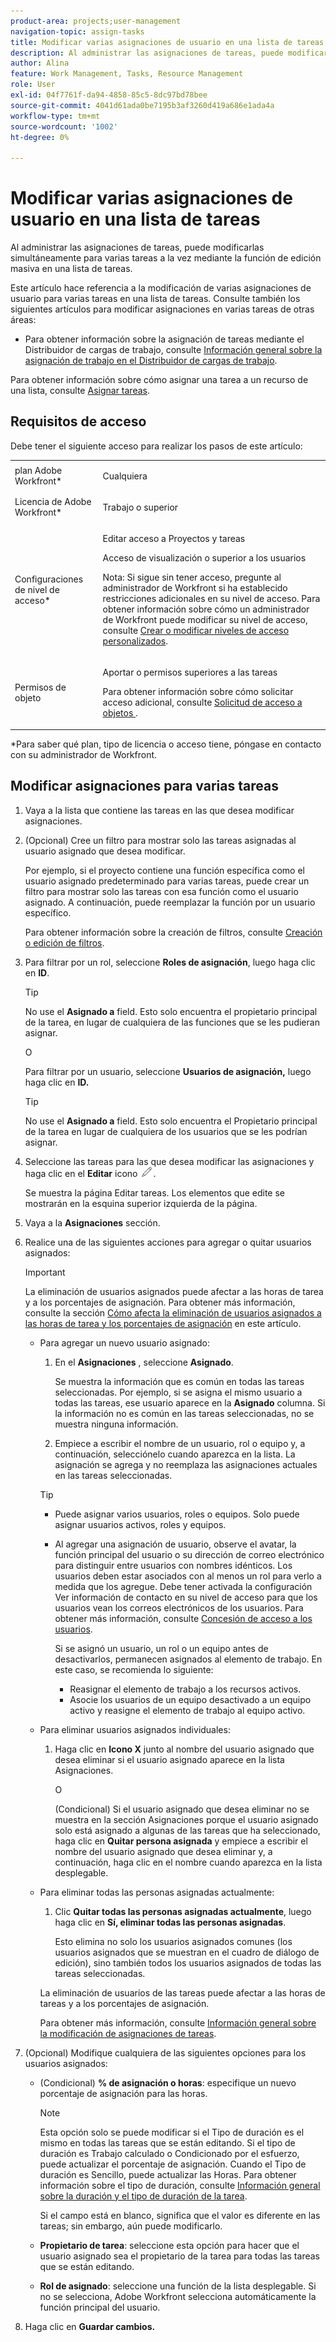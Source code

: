 ```yaml
---
product-area: projects;user-management
navigation-topic: assign-tasks
title: Modificar varias asignaciones de usuario en una lista de tareas
description: Al administrar las asignaciones de tareas, puede modificarlas simultáneamente para varias tareas a la vez mediante la función de edición masiva en una lista de tareas.
author: Alina
feature: Work Management, Tasks, Resource Management
role: User
exl-id: 04f7761f-da94-4858-85c5-8dc97bd78bee
source-git-commit: 4041d61ada0be7195b3af3260d419a686e1ada4a
workflow-type: tm+mt
source-wordcount: '1002'
ht-degree: 0%

---
```


# Modificar varias asignaciones de usuario en una lista de tareas

<!--
<p>There is a similar article in Resource Scheduling and a similar one for Issues; when things change, you might need to update all 3</p>
-->

Al administrar las asignaciones de tareas, puede modificarlas simultáneamente para varias tareas a la vez mediante la función de edición masiva en una lista de tareas.

Este artículo hace referencia a la modificación de varias asignaciones de usuario para varias tareas en una lista de tareas. Consulte también los siguientes artículos para modificar asignaciones en varias tareas de otras áreas:

* Para obtener información sobre la asignación de tareas mediante el Distribuidor de cargas de trabajo, consulte [Información general sobre la asignación de trabajo en el Distribuidor de cargas de trabajo](../../../resource-mgmt/workload-balancer/assign-work-in-workload-balancer.md).

Para obtener información sobre cómo asignar una tarea a un recurso de una lista, consulte [Asignar tareas](../../../manage-work/tasks/assign-tasks/assign-tasks.md).

## Requisitos de acceso

Debe tener el siguiente acceso para realizar los pasos de este artículo:

<table style="table-layout:auto"> 
 <col> 
 <col> 
 <tbody> 
  <tr> 
   <td role="rowheader">plan Adobe Workfront*</td> 
   <td> <p>Cualquiera</p> </td> 
  </tr> 
  <tr> 
   <td role="rowheader">Licencia de Adobe Workfront*</td> 
   <td> <p>Trabajo o superior</p> </td> 
  </tr> 
  <tr> 
   <td role="rowheader">Configuraciones de nivel de acceso*</td> 
   <td> <p>Editar acceso a Proyectos y tareas</p> <p>Acceso de visualización o superior a los usuarios</p> <p>Nota: Si sigue sin tener acceso, pregunte al administrador de Workfront si ha establecido restricciones adicionales en su nivel de acceso. Para obtener información sobre cómo un administrador de Workfront puede modificar su nivel de acceso, consulte <a href="../../../administration-and-setup/add-users/configure-and-grant-access/create-modify-access-levels.md" class="MCXref xref">Crear o modificar niveles de acceso personalizados</a>.</p> </td> 
  </tr> 
  <tr> 
   <td role="rowheader">Permisos de objeto</td> 
   <td> <p>Aportar o permisos superiores a las tareas</p> <p>Para obtener información sobre cómo solicitar acceso adicional, consulte <a href="../../../workfront-basics/grant-and-request-access-to-objects/request-access.md" class="MCXref xref">Solicitud de acceso a objetos </a>.</p> </td> 
  </tr> 
 </tbody> 
</table>

&#42;Para saber qué plan, tipo de licencia o acceso tiene, póngase en contacto con su administrador de Workfront.

<!--
<div data-mc-conditions="QuicksilverOrClassic.Draft mode">
<h2>When to modify user assignments on tasks</h2>
<p>(NOTE: moved to the new article: /Content/Manage work/Tasks/Assign tasks/modify-task-assignments-overview.htm) </p>
<p>You might want to modify the user assignments for multiple tasks for a variety of reasons, including the following:</p>
<ul>
<li>Users join or leave your team</li>
<li> <p>A user takes a vacation that extends beyond task due dates</p> <note type="note">
When assigning users to work, their availability according to their schedules affects the Planned and Projected Dates of tasks. For information about schedules, see
<a href="../../../administration-and-setup/set-up-workfront/configure-timesheets-schedules/create-schedules.md" class="MCXref xref">Create a schedule</a>.
</note> </li>
<li>A specific role or user is set as the assignee for multiple tasks and you want to quickly modify all items to be assigned to a different user or role</li>
</ul>
<p><strong>How removing assignees affects task hours and allocation percentages</strong></p>
<p>(NOTE: move to the new article: /Content/Manage work/Tasks/Assign tasks/modify-task-assignments-overview.htm) </p>
<p>Removing users can affect task hours and allocation percentages. The effect that removing a user has on the task depends on the Duration Type that was selected for the task. For information about Duration&nbsp;Type, see <a href="../../../manage-work/tasks/taskdurtn/task-duration-and-duration-type.md" class="MCXref xref">Overview of Task Duration and Duration Type</a>.</p>
<p>When you delete a user from a task with the following Duration&nbsp;Types:</p>
<ul>
<li> <p><strong>Simple:</strong> The planned hours assigned to that user are subtracted from the task's total planned hours.</p> <note type="important">
<span class="s1">This could negatively affect your project plan because it changes the total planned hours for the task and the project.</span>
</note> </li>
<li><span class="s1"><strong>Effort Driven:</strong> The allocation percentage does not change for other users.</span> </li>
<li><span class="s1"><strong>Calculated Assignment:</strong> The allocation percentages of other users are adjusted so that the total equals 100%.</span> </li>
<li><span class="s1"><strong>Calculated Work:</strong> The allocation percentage does not change for other users.</span> </li>
</ul>
</div>
-->

## Modificar asignaciones para varias tareas

1. Vaya a la lista que contiene las tareas en las que desea modificar asignaciones.
1. (Opcional) Cree un filtro para mostrar solo las tareas asignadas al usuario asignado que desea modificar.

   Por ejemplo, si el proyecto contiene una función específica como el usuario asignado predeterminado para varias tareas, puede crear un filtro para mostrar solo las tareas con esa función como el usuario asignado. A continuación, puede reemplazar la función por un usuario específico.

   Para obtener información sobre la creación de filtros, consulte [Creación o edición de filtros](../../../reports-and-dashboards/reports/reporting-elements/create-filters.md).


1. Para filtrar por un rol, seleccione **Roles de asignación**, luego haga clic en **ID**.

   >[!TIP]
   >
   >No use el **Asignado a** field. Esto solo encuentra el propietario principal de la tarea, en lugar de cualquiera de las funciones que se les pudieran asignar.

   O

   Para filtrar por un usuario, seleccione **Usuarios de asignación,** luego haga clic en **ID.**

   >[!TIP]
   >
   >No use el **Asignado a** field. Esto solo encuentra el Propietario principal de la tarea en lugar de cualquiera de los usuarios que se les podrían asignar.

1. Seleccione las tareas para las que desea modificar las asignaciones y haga clic en el **Editar** icono ![](assets/edit-icon.png).

   Se muestra la página Editar tareas. Los elementos que edite se mostrarán en la esquina superior izquierda de la página.

1. Vaya a la **Asignaciones** sección.
1. Realice una de las siguientes acciones para agregar o quitar usuarios asignados:

   >[!IMPORTANT]
   >
   >La eliminación de usuarios asignados puede afectar a las horas de tarea y a los porcentajes de asignación. Para obtener más información, consulte la sección [Cómo afecta la eliminación de usuarios asignados a las horas de tarea y los porcentajes de asignación](#how-removing-assignees-affects-task-hours-and-allocation-percentages) en este artículo.

   * Para agregar un nuevo usuario asignado:

      1. En el **Asignaciones** , seleccione **Asignado**.

         Se muestra la información que es común en todas las tareas seleccionadas. Por ejemplo, si se asigna el mismo usuario a todas las tareas, ese usuario aparece en la **Asignado** columna. Si la información no es común en las tareas seleccionadas, no se muestra ninguna información.

      1. Empiece a escribir el nombre de un usuario, rol o equipo y, a continuación, selecciónelo cuando aparezca en la lista. La asignación se agrega y no reemplaza las asignaciones actuales en las tareas seleccionadas.


     >[!TIP]
     >
     > * Puede asignar varios usuarios, roles o equipos. Solo puede asignar usuarios activos, roles y equipos.
     >   
     > * Al agregar una asignación de usuario, observe el avatar, la función principal del usuario o su dirección de correo electrónico para distinguir entre usuarios con nombres idénticos. Los usuarios deben estar asociados con al menos un rol para verlo a medida que los agregue. Debe tener activada la configuración Ver información de contacto en su nivel de acceso para que los usuarios vean los correos electrónicos de los usuarios. Para obtener más información, consulte [Concesión de acceso a los usuarios](../../../administration-and-setup/add-users/configure-and-grant-access/grant-access-other-users.md).
     > 
     >   Si se asignó un usuario, un rol o un equipo antes de desactivarlos, permanecen asignados al elemento de trabajo. En este caso, se recomienda lo siguiente:
     >   
     >     * Reasignar el elemento de trabajo a los recursos activos.
     >     * Asocie los usuarios de un equipo desactivado a un equipo activo y reasigne el elemento de trabajo al equipo activo.


   * Para eliminar usuarios asignados individuales:

      1. Haga clic en **Icono X** junto al nombre del usuario asignado que desea eliminar si el usuario asignado aparece en la lista Asignaciones.

         O

         (Condicional) Si el usuario asignado que desea eliminar no se muestra en la sección Asignaciones porque el usuario asignado solo está asignado a algunas de las tareas que ha seleccionado, haga clic en **Quitar persona asignada** y empiece a escribir el nombre del usuario asignado que desea eliminar y, a continuación, haga clic en el nombre cuando aparezca en la lista desplegable.

   * Para eliminar todas las personas asignadas actualmente:

      1. Clic **Quitar todas las personas asignadas actualmente**, luego haga clic en **Sí, eliminar todas las personas asignadas**.

         Esto elimina no solo los usuarios asignados comunes (los usuarios asignados que se muestran en el cuadro de diálogo de edición), sino también todos los usuarios asignados de todas las tareas seleccionadas.

     La eliminación de usuarios de las tareas puede afectar a las horas de tareas y a los porcentajes de asignación.

     Para obtener más información, consulte [Información general sobre la modificación de asignaciones de tareas](../../../manage-work/tasks/assign-tasks/modify-task-assignments-overview.md).

1. (Opcional) Modifique cualquiera de las siguientes opciones para los usuarios asignados:

   * (Condicional) **% de asignación o horas**: especifique un nuevo porcentaje de asignación para las horas.

     >[!NOTE]
     >
     >Esta opción solo se puede modificar si el Tipo de duración es el mismo en todas las tareas que se están editando. Si el tipo de duración es Trabajo calculado o Condicionado por el esfuerzo, puede actualizar el porcentaje de asignación. Cuando el Tipo de duración es Sencillo, puede actualizar las Horas. Para obtener información sobre el tipo de duración, consulte [Información general sobre la duración y el tipo de duración de la tarea](../../../manage-work/tasks/taskdurtn/task-duration-and-duration-type.md).
     >
     >
     Si el campo está en blanco, significa que el valor es diferente en las tareas; sin embargo, aún puede modificarlo.

   * **Propietario de tarea**: seleccione esta opción para hacer que el usuario asignado sea el propietario de la tarea para todas las tareas que se están editando.
   * **Rol de asignado**: seleccione una función de la lista desplegable. Si no se selecciona, Adobe Workfront selecciona automáticamente la función principal del usuario.

1. Haga clic en **Guardar cambios.**
